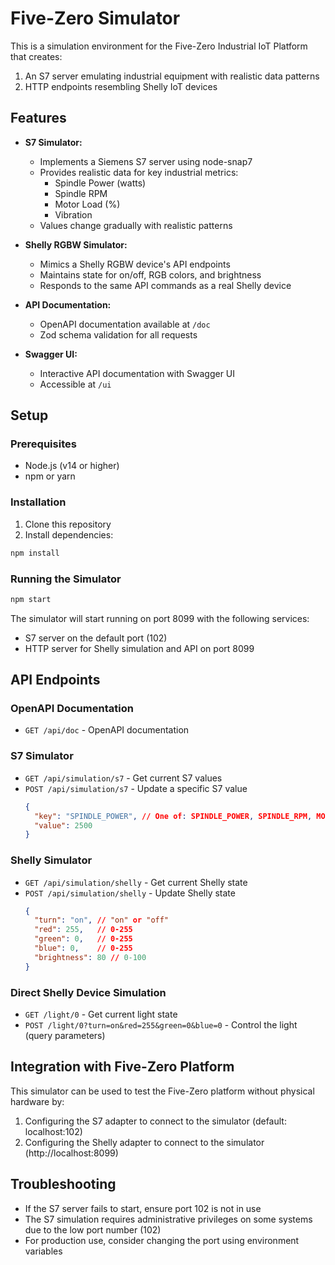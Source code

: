# Five-Zero Simulator

This is a simulation environment for the Five-Zero Industrial IoT Platform that creates:

1. An S7 server emulating industrial equipment with realistic data patterns
2. HTTP endpoints resembling Shelly IoT devices

## Features

- **S7 Simulator:**
  - Implements a Siemens S7 server using node-snap7
  - Provides realistic data for key industrial metrics:
    - Spindle Power (watts)
    - Spindle RPM
    - Motor Load (%)
    - Vibration
  - Values change gradually with realistic patterns

- **Shelly RGBW Simulator:**
  - Mimics a Shelly RGBW device's API endpoints
  - Maintains state for on/off, RGB colors, and brightness
  - Responds to the same API commands as a real Shelly device

- **API Documentation:**
  - OpenAPI documentation available at `/doc`
  - Zod schema validation for all requests

- **Swagger UI:**
  - Interactive API documentation with Swagger UI
  - Accessible at `/ui`

## Setup

### Prerequisites

- Node.js (v14 or higher)
- npm or yarn

### Installation

1. Clone this repository
2. Install dependencies:

```bash
npm install
```

### Running the Simulator

```bash
npm start
```

The simulator will start running on port 8099 with the following services:
- S7 server on the default port (102)
- HTTP server for Shelly simulation and API on port 8099

## API Endpoints

### OpenAPI Documentation
- `GET /api/doc` - OpenAPI documentation

### S7 Simulator
- `GET /api/simulation/s7` - Get current S7 values
- `POST /api/simulation/s7` - Update a specific S7 value
  ```json
  {
    "key": "SPINDLE_POWER", // One of: SPINDLE_POWER, SPINDLE_RPM, MOTOR_LOAD, VIBRATION
    "value": 2500
  }
  ```

### Shelly Simulator
- `GET /api/simulation/shelly` - Get current Shelly state
- `POST /api/simulation/shelly` - Update Shelly state
  ```json
  {
    "turn": "on", // "on" or "off"
    "red": 255,   // 0-255
    "green": 0,   // 0-255
    "blue": 0,    // 0-255
    "brightness": 80 // 0-100
  }
  ```

### Direct Shelly Device Simulation
- `GET /light/0` - Get current light state
- `POST /light/0?turn=on&red=255&green=0&blue=0` - Control the light (query parameters)

## Integration with Five-Zero Platform

This simulator can be used to test the Five-Zero platform without physical hardware by:

1. Configuring the S7 adapter to connect to the simulator (default: localhost:102)
2. Configuring the Shelly adapter to connect to the simulator (http://localhost:8099)

## Troubleshooting

- If the S7 server fails to start, ensure port 102 is not in use
- The S7 simulation requires administrative privileges on some systems due to the low port number (102)
- For production use, consider changing the port using environment variables
